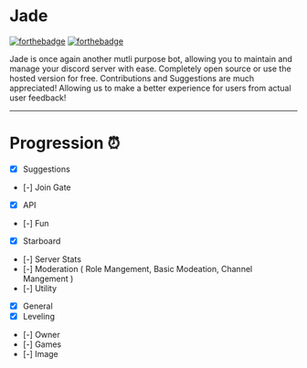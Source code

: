 # Jade

[![forthebadge](https://forthebadge.com/images/badges/built-with-love.svg)](https://forthebadge.com)
[![forthebadge](https://forthebadge.com/images/badges/open-source.svg)](https://forthebadge.com)

Jade is once again another mutli purpose bot, allowing you to maintain and manage your discord server with ease. Completely open source or use the hosted version for free. Contributions and Suggestions are much appreciated! Allowing us to make a better experience for users from actual user feedback!

<hr>

# Progression ⏰

- [x] Suggestions
- [-] Join Gate
- [x] API
- [-] Fun
- [x] Starboard
- [-] Server Stats
- [-] Moderation ( Role Mangement, Basic Modeation, Channel Mangement )
- [-] Utility
- [x] General
- [x] Leveling
- [-] Owner
- [-] Games
- [-] Image
